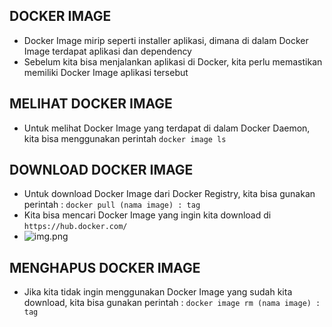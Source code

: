 ## DOCKER IMAGE
- Docker Image mirip seperti installer aplikasi, dimana di dalam Docker Image terdapat aplikasi dan dependency
- Sebelum kita bisa menjalankan aplikasi di Docker, kita perlu memastikan memiliki Docker Image aplikasi tersebut


## MELIHAT DOCKER IMAGE
- Untuk melihat Docker Image yang terdapat di dalam Docker Daemon, kita bisa menggunakan perintah `docker image ls`


## DOWNLOAD DOCKER IMAGE
- Untuk download Docker Image dari Docker Registry, kita bisa gunakan perintah : `docker pull (nama image) : tag`
- Kita bisa mencari Docker Image yang ingin kita download di `https://hub.docker.com/`
- ![img.png](../asset/docker-download.png)


## MENGHAPUS DOCKER IMAGE
- Jika kita tidak ingin menggunakan Docker Image yang sudah kita download, kita bisa gunakan perintah : `docker image rm (nama image) : tag`